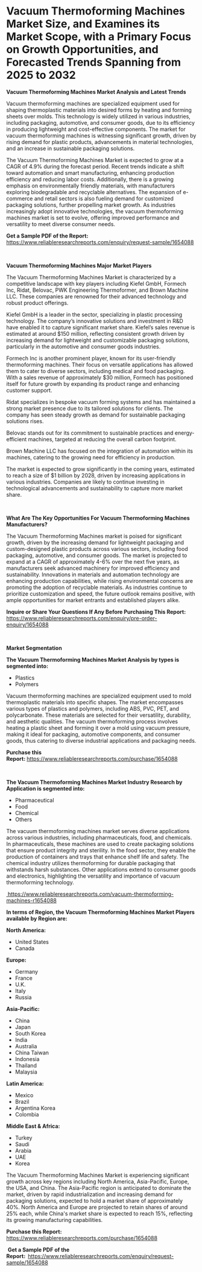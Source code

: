 <p><h1>Vacuum Thermoforming Machines Market Size, and Examines its Market Scope, with a Primary Focus on Growth Opportunities, and Forecasted Trends Spanning from 2025 to 2032</h1></p><p><strong>Vacuum Thermoforming Machines Market Analysis and Latest Trends</strong></p>
<p><p>Vacuum thermoforming machines are specialized equipment used for shaping thermoplastic materials into desired forms by heating and forming sheets over molds. This technology is widely utilized in various industries, including packaging, automotive, and consumer goods, due to its efficiency in producing lightweight and cost-effective components. The market for vacuum thermoforming machines is witnessing significant growth, driven by rising demand for plastic products, advancements in material technologies, and an increase in sustainable packaging solutions.</p><p>The Vacuum Thermoforming Machines Market is expected to grow at a CAGR of 4.9% during the forecast period. Recent trends indicate a shift toward automation and smart manufacturing, enhancing production efficiency and reducing labor costs. Additionally, there is a growing emphasis on environmentally friendly materials, with manufacturers exploring biodegradable and recyclable alternatives. The expansion of e-commerce and retail sectors is also fueling demand for customized packaging solutions, further propelling market growth. As industries increasingly adopt innovative technologies, the vacuum thermoforming machines market is set to evolve, offering improved performance and versatility to meet diverse consumer needs.</p></p>
<p><strong>Get a Sample PDF of the Report:&nbsp;</strong> <a href="https://www.reliableresearchreports.com/enquiry/request-sample/1654088?utm_campaign=2215&utm_medium=2&utm_source=Github&utm_content=ia&utm_term=18042025&utm_id=vacuum-thermoforming-machines">https://www.reliableresearchreports.com/enquiry/request-sample/1654088</a></p>
<p>&nbsp;</p>
<p><strong>Vacuum Thermoforming Machines Major Market Players</strong></p>
<p><p>The Vacuum Thermoforming Machines Market is characterized by a competitive landscape with key players including Kiefel GmbH, Formech Inc, Ridat, Belovac, PWK Engineering Thermoformer, and Brown Machine LLC. These companies are renowned for their advanced technology and robust product offerings.</p><p>Kiefel GmbH is a leader in the sector, specializing in plastic processing technology. The company’s innovative solutions and investment in R&D have enabled it to capture significant market share. Kiefel’s sales revenue is estimated at around $150 million, reflecting consistent growth driven by increasing demand for lightweight and customizable packaging solutions, particularly in the automotive and consumer goods industries.</p><p>Formech Inc is another prominent player, known for its user-friendly thermoforming machines. Their focus on versatile applications has allowed them to cater to diverse sectors, including medical and food packaging. With a sales revenue of approximately $30 million, Formech has positioned itself for future growth by expanding its product range and enhancing customer support.</p><p>Ridat specializes in bespoke vacuum forming systems and has maintained a strong market presence due to its tailored solutions for clients. The company has seen steady growth as demand for sustainable packaging solutions rises. </p><p>Belovac stands out for its commitment to sustainable practices and energy-efficient machines, targeted at reducing the overall carbon footprint. </p><p>Brown Machine LLC has focused on the integration of automation within its machines, catering to the growing need for efficiency in production.</p><p>The market is expected to grow significantly in the coming years, estimated to reach a size of $1 billion by 2028, driven by increasing applications in various industries. Companies are likely to continue investing in technological advancements and sustainability to capture more market share.</p></p>
<p>&nbsp;</p>
<p><strong>What Are The Key Opportunities For Vacuum Thermoforming Machines Manufacturers?</strong></p>
<p><p>The Vacuum Thermoforming Machines market is poised for significant growth, driven by the increasing demand for lightweight packaging and custom-designed plastic products across various sectors, including food packaging, automotive, and consumer goods. The market is projected to expand at a CAGR of approximately 4-6% over the next five years, as manufacturers seek advanced machinery for improved efficiency and sustainability. Innovations in materials and automation technology are enhancing production capabilities, while rising environmental concerns are promoting the adoption of recyclable materials. As industries continue to prioritize customization and speed, the future outlook remains positive, with ample opportunities for market entrants and established players alike.</p></p>
<p><strong>Inquire or Share Your Questions If Any Before Purchasing This Report:</strong> <a href="https://www.reliableresearchreports.com/enquiry/pre-order-enquiry/1654088?utm_campaign=2215&utm_medium=2&utm_source=Github&utm_content=ia&utm_term=18042025&utm_id=vacuum-thermoforming-machines">https://www.reliableresearchreports.com/enquiry/pre-order-enquiry/1654088</a></p>
<p>&nbsp;</p>
<p><strong>Market Segmentation</strong></p>
<p><strong>The Vacuum Thermoforming Machines Market Analysis by types is segmented into:</strong></p>
<p><ul><li>Plastics</li><li>Polymers</li></ul></p>
<p><p>Vacuum thermoforming machines are specialized equipment used to mold thermoplastic materials into specific shapes. The market encompasses various types of plastics and polymers, including ABS, PVC, PET, and polycarbonate. These materials are selected for their versatility, durability, and aesthetic qualities. The vacuum thermoforming process involves heating a plastic sheet and forming it over a mold using vacuum pressure, making it ideal for packaging, automotive components, and consumer goods, thus catering to diverse industrial applications and packaging needs.</p></p>
<p><strong>Purchase this Report:&nbsp;</strong><a href="https://www.reliableresearchreports.com/purchase/1654088?utm_campaign=2215&utm_medium=2&utm_source=Github&utm_content=ia&utm_term=18042025&utm_id=vacuum-thermoforming-machines">https://www.reliableresearchreports.com/purchase/1654088</a></p>
<p>&nbsp;</p>
<p><strong>The Vacuum Thermoforming Machines Market Industry Research by Application is segmented into:</strong></p>
<p><ul><li>Pharmaceutical</li><li>Food</li><li>Chemical</li><li>Others</li></ul></p>
<p><p>The vacuum thermoforming machines market serves diverse applications across various industries, including pharmaceuticals, food, and chemicals. In pharmaceuticals, these machines are used to create packaging solutions that ensure product integrity and sterility. In the food sector, they enable the production of containers and trays that enhance shelf life and safety. The chemical industry utilizes thermoforming for durable packaging that withstands harsh substances. Other applications extend to consumer goods and electronics, highlighting the versatility and importance of vacuum thermoforming technology.</p></p>
<p><a href="https://www.reliableresearchreports.com/vacuum-thermoforming-machines-r1654088?utm_campaign=2215&utm_medium=2&utm_source=Github&utm_content=ia&utm_term=18042025&utm_id=vacuum-thermoforming-machines">&nbsp;https://www.reliableresearchreports.com/vacuum-thermoforming-machines-r1654088</a></p>
<p><strong>In terms of Region, the Vacuum Thermoforming Machines Market Players available by Region are:</strong></p>
<p>
    <p> <strong> North America: </strong>
        <ul>
            <li>United States</li>
            <li>Canada</li>
        </ul>
        </p> 
    <p> <strong> Europe: </strong>
        <ul>
            <li>Germany</li>
            <li>France</li>
            <li>U.K.</li>
            <li>Italy</li>
            <li>Russia</li>
        </ul>
        </p> 
    <p> <strong> Asia-Pacific: </strong>
        <ul>
            <li>China</li>
            <li>Japan</li>
            <li>South Korea</li>
            <li>India</li>
            <li>Australia</li>
            <li>China Taiwan</li>
            <li>Indonesia</li>
            <li>Thailand</li>
            <li>Malaysia</li>
        </ul>
        </p> 
    <p> <strong> Latin America: </strong>
        <ul>
            <li>Mexico</li>
            <li>Brazil</li>
            <li>Argentina Korea</li>
            <li>Colombia</li>
        </ul>
        </p> 
    <p> <strong> Middle East & Africa: </strong>
        <ul>
            <li>Turkey</li>
            <li>Saudi</li>
            <li>Arabia</li>
            <li>UAE</li>
            <li>Korea</li>
        </ul>
    </p>
    </p>
<p><p>The Vacuum Thermoforming Machines Market is experiencing significant growth across key regions including North America, Asia-Pacific, Europe, the USA, and China. The Asia-Pacific region is anticipated to dominate the market, driven by rapid industrialization and increasing demand for packaging solutions, expected to hold a market share of approximately 40%. North America and Europe are projected to retain shares of around 25% each, while China's market share is expected to reach 15%, reflecting its growing manufacturing capabilities.</p></p>
<p><strong>Purchase this Report: </strong><a href="https://www.reliableresearchreports.com/purchase/1654088?utm_campaign=2215&utm_medium=2&utm_source=Github&utm_content=ia&utm_term=18042025&utm_id=vacuum-thermoforming-machines">https://www.reliableresearchreports.com/purchase/1654088</a></p>
<p>&nbsp;<strong>Get a Sample PDF of the Report:&nbsp;&nbsp;</strong><a href="https://www.reliableresearchreports.com/enquiry/request-sample/1654088?utm_campaign=2215&utm_medium=2&utm_source=Github&utm_content=ia&utm_term=18042025&utm_id=vacuum-thermoforming-machines">https://www.reliableresearchreports.com/enquiry/request-sample/1654088</a></p>
<p><strong></strong></p>
<p><p></p><p></p><p></p></p>